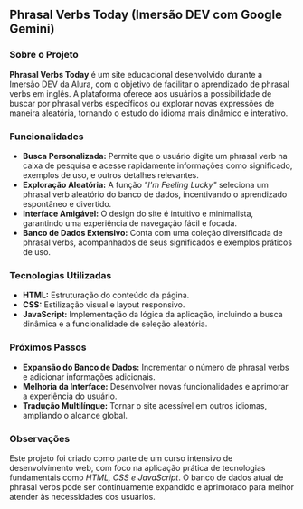 ## Phrasal Verbs Today (Imersão DEV com Google Gemini)

### Sobre o Projeto

**Phrasal Verbs Today** é um site educacional desenvolvido durante a Imersão DEV da Alura, com o objetivo de facilitar o aprendizado de phrasal verbs em inglês. A plataforma oferece aos usuários a possibilidade de buscar por phrasal verbs específicos ou explorar novas expressões de maneira aleatória, tornando o estudo do idioma mais dinâmico e interativo.

### Funcionalidades

- **Busca Personalizada:** Permite que o usuário digite um phrasal verb na caixa de pesquisa e acesse rapidamente informações como significado, exemplos de uso, e outros detalhes relevantes.
- **Exploração Aleatória:** A função *"I'm Feeling Lucky"* seleciona um phrasal verb aleatório do banco de dados, incentivando o aprendizado espontâneo e divertido.
- **Interface Amigável:** O design do site é intuitivo e minimalista, garantindo uma experiência de navegação fácil e focada.
- **Banco de Dados Extensivo:** Conta com uma coleção diversificada de phrasal verbs, acompanhados de seus significados e exemplos práticos de uso.

### Tecnologias Utilizadas

- **HTML:** Estruturação do conteúdo da página.
- **CSS:** Estilização visual e layout responsivo.
- **JavaScript:** Implementação da lógica da aplicação, incluindo a busca dinâmica e a funcionalidade de seleção aleatória.

### Próximos Passos

- **Expansão do Banco de Dados:** Incrementar o número de phrasal verbs e adicionar informações adicionais.
- **Melhoria da Interface:** Desenvolver novas funcionalidades e aprimorar a experiência do usuário.
- **Tradução Multilíngue:** Tornar o site acessível em outros idiomas, ampliando o alcance global.

### Observações

Este projeto foi criado como parte de um curso intensivo de desenvolvimento web, com foco na aplicação prática de tecnologias fundamentais como *HTML, CSS e JavaScript*. O banco de dados atual de phrasal verbs pode ser continuamente expandido e aprimorado para melhor atender às necessidades dos usuários.
